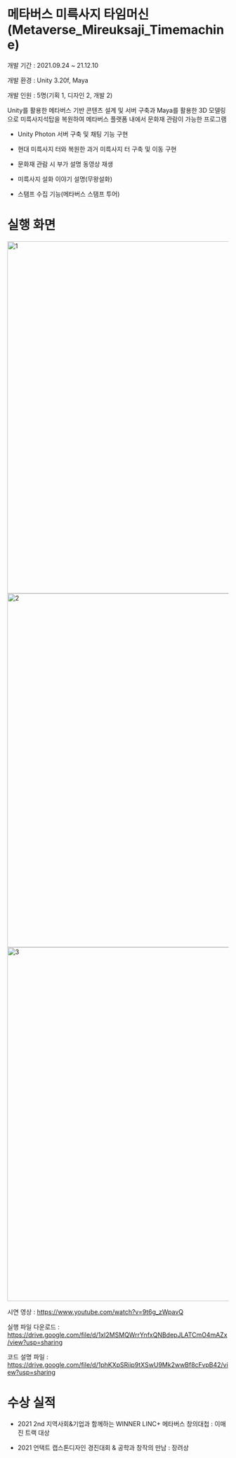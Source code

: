 # 메타버스 미륵사지 타임머신(Metaverse_Mireuksaji_Timemachine)

개발 기간 : 2021.09.24 ~ 21.12.10

개발 환경 : Unity 3.20f, Maya

개발 인원 : 5명(기획 1, 디자인 2, 개발 2)

Unity를 활용한 메타버스 기반 콘텐츠 설계 및 서버 구축과  Maya를 활용한 3D 모델링으로 미륵사지석탑을 복원하여 메타버스 플랫폼 내에서 문화재 관람이 가능한 프로그램

- Unity Photon 서버 구축 및 채팅 기능 구현

- 현대 미륵사지 터와 복원한 과거 미륵사지 터 구축 및 이동 구현

- 문화재 관람 시 부가 설명 동영상 재생

- 미륵사지 설화 이야기 설명(무왕설화)

- 스탬프 수집 기능(메타버스 스탬프 투어)


# 실행 화면

<img width="799" alt="1" src="https://user-images.githubusercontent.com/96518656/170250175-7ef47dff-b595-4c6e-bdbf-07d0a83b7310.PNG">
<img width="803" alt="2" src="https://user-images.githubusercontent.com/96518656/170250178-139a7abb-1686-4e22-813f-4a3c6e1ed380.PNG">
<img width="803" alt="3" src="https://user-images.githubusercontent.com/96518656/170250186-4af87065-284a-445c-884e-df934a4bf5a1.PNG">


시연 영상 : https://www.youtube.com/watch?v=9t6g_zWpavQ

실행 파일 다운로드 : https://drive.google.com/file/d/1xI2MSMQWrrYnfxQNBdepJLATCmO4mAZx/view?usp=sharing

코드 설명 파일 : https://drive.google.com/file/d/1phKXpSRiip9tXSwU9Mk2wwBf8cFvpB42/view?usp=sharing

# 수상 실적

- 2021 2nd 지역사회&기업과 함께하는 WINNER LINC+ 메타버스 창의대첩 : 이매진 트랙 대상

- 2021 언택트 캡스톤디자인 경진대회 & 공학과 창작의 만남 : 장려상

